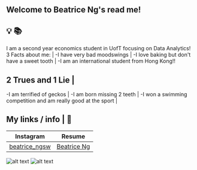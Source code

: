 ## Welcome to Beatrice Ng's read me!
## :bulb: :books:
I am a second year economics student in UofT focusing on Data Analytics! 
3 Facts about me: |
-I have very bad moodswings |
-I love baking but don't have a sweet tooth |
-I am an international student from Hong Kong!!

## 2 Trues and 1 Lie |
-I am terrified of geckos |
-I am born missing 2 teeth |
-I won a swimming competition and am really good at the sport |
## My links / info | 🔗
| Instagram | Resume |
| --------------- | --------------- | 
| [beatrice_ngsw](https://www.instagram.com/beatrice_ngsw/) | [Beatrice Ng](https://docs.google.com/document/d/17zPrWPVWn-NODebwGQ4SH9MFygSxD3VQ/edit)|


![alt text](https://www.google.com/imgres?imgurl=https%3A%2F%2Flookaside.fbsbx.com%2Flookaside%2Fcrawler%2Fmedia%2F%3Fmedia_id%3D10159407500725204&imgrefurl=https%3A%2F%2Fwww.facebook.com%2Fsleepyafterschool%2F&tbnid=HjEpHIAGy9p98M&vet=12ahUKEwih_ezAnsf8AhWAkXIEHYiJDlwQMygaegUIARCHAg..i&docid=SUo3TZNzV2i7HM&w=960&h=639&q=feeling%20sleepy%20pictures&ved=2ahUKEwih_ezAnsf8AhWAkXIEHYiJDlwQMygaegUIARCHAg)
![alt text](https://www.google.com/imgres?imgurl=https%3A%2F%2Fwww.the-girl-who-ate-everything.com%2Fwp-content%2Fuploads%2F2010%2F03%2Frainbow-cupcakes-17.jpg&imgrefurl=https%3A%2F%2Fwww.the-girl-who-ate-everything.com%2Fbecause-life-isnt-always-rainbows-and%2F&tbnid=Il9TdP4HFyWZCM&vet=12ahUKEwitzoDYnsf8AhUTrnIEHfhYAGwQMygPegUIARC7Ag..i&docid=3AOCi4-HK-774M&w=1143&h=1600&q=cupcakes%20picture&ved=2ahUKEwitzoDYnsf8AhUTrnIEHfhYAGwQMygPegUIARC7Ag)